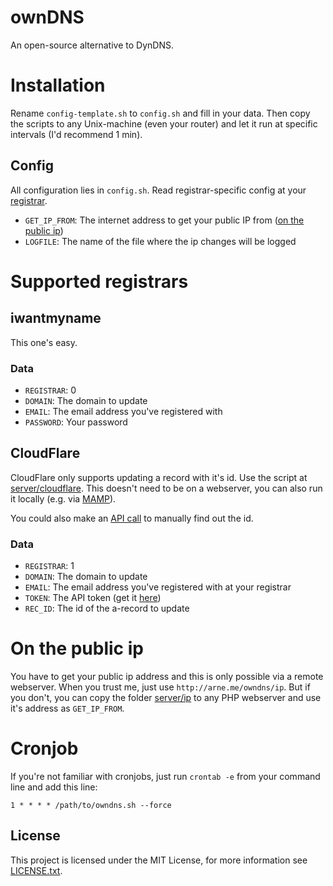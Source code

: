 # ownDNS
An open-source alternative to DynDNS.

# Installation
Rename `config-template.sh` to `config.sh` and fill in your data. Then copy the scripts to any Unix-machine (even your router) and let it run at specific intervals (I'd recommend 1 min).

## Config
All configuration lies in `config.sh`. Read registrar-specific config at your [registrar](#supported-registrars).

- `GET_IP_FROM`: The internet address to get your public IP from ([on the public ip](#on-the-public-ip))
- `LOGFILE`: The name of the file where the ip changes will be logged

# Supported registrars
## iwantmyname
This one's easy.

### Data
- `REGISTRAR`: 0
- `DOMAIN`: The domain to update
- `EMAIL`: The email address you've registered with
- `PASSWORD`: Your password

## CloudFlare
CloudFlare only supports updating a record with it's id. Use the script at [server/cloudflare](server/cloudflare). This doesn't need to be on a webserver, you can also run it locally (e.g. via [MAMP](http://www.mamp.info/)).

You could also make an [API call](http://www.cloudflare.com/docs/client-api.html#s3.3) to manually find out the id.

### Data
- `REGISTRAR`: 1
- `DOMAIN`: The domain to update
- `EMAIL`: The email address you've registered with at your registrar
- `TOKEN`: The API token (get it [here](https://www.cloudflare.com/my-account))
- `REC_ID`: The id of the a-record to update

# On the public ip
You have to get your public ip address and this is only possible via a remote webserver. When you trust me, just use `http://arne.me/owndns/ip`. But if you don't, you can copy the folder [server/ip](server/ip) to any PHP webserver and use it's address as `GET_IP_FROM`.

# Cronjob
If you're not familiar with cronjobs, just run `crontab -e` from your command line and add this line:
```crontab
1 * * * * /path/to/owndns.sh --force
```

## License
This project is licensed under the MIT License, for more information see [LICENSE.txt](LICENSE.txt).

